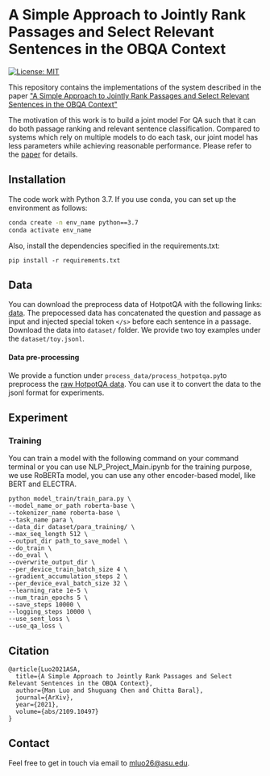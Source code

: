 # A Simple Approach to Jointly Rank Passages and Select Relevant Sentences in the OBQA Context

[![License: MIT](https://img.shields.io/badge/License-MIT-yellow.svg)](https://opensource.org/licenses/MIT) 

This repository contains the implementations of the system described in the paper ["A Simple Approach to Jointly Rank Passages and Select Relevant Sentences in the OBQA Context"](https://arxiv.org/pdf/2109.10497.pdf)

The motivation of this work is to build a joint model For QA such that it can do both passage ranking and relevant sentence classification. Compared to systems which rely on multiple models to do each task, our joint model has less parameters while achieving reasonable performance. Please refer to the [paper](https://arxiv.org/pdf/2109.10497.pdf) for details.

## Installation
The code work with Python 3.7. If you use conda, you can set up the environment as follows:
```bash
conda create -n env_name python==3.7
conda activate env_name
```

Also, install the dependencies specified in the requirements.txt:
```
pip install -r requirements.txt
```

## Data
You can download the preprocess data of HotpotQA with the following links: [data](https://drive.google.com/drive/folders/1rUth38_A6kgOqzCJeonIAZ7tIJPv9HRr?usp=sharing). The prepocessed data has concatenated the question and passage as input and injected special token `</s>` before each sentence in a passage. 
Download the data into `dataset/` folder. We provide two toy examples under the `dataset/toy.jsonl`.

#### Data pre-processing
We provide a function under `process_data/process_hotpotqa.py`to preprocess the [raw HotpotQA data](https://hotpotqa.github.io/). You can use it to convert the data to the jsonl format for experiments. 


## Experiment

### Training
You can train a model with the following command on your command terminal or you can use NLP_Project_Main.ipynb for the training purpose, we use RoBERTa model, you can use any other encoder-based model, like BERT and ELECTRA. 
```
python model_train/train_para.py \
--model_name_or_path roberta-base \
--tokenizer_name roberta-base \
--task_name para \
--data_dir dataset/para_training/ \
--max_seq_length 512 \
--output_dir path_to_save_model \
--do_train \
--do_eval \
--overwrite_output_dir \
--per_device_train_batch_size 4 \
--gradient_accumulation_steps 2 \
--per_device_eval_batch_size 32 \
--learning_rate 1e-5 \
--num_train_epochs 5 \
--save_steps 10000 \
--logging_steps 10000 \
--use_sent_loss \
--use_qa_loss \
```

## Citation
```
@article{Luo2021ASA,
  title={A Simple Approach to Jointly Rank Passages and Select Relevant Sentences in the OBQA Context},
  author={Man Luo and Shuguang Chen and Chitta Baral},
  journal={ArXiv},
  year={2021},
  volume={abs/2109.10497}
}
```

## Contact
Feel free to get in touch via email to mluo26@asu.edu.